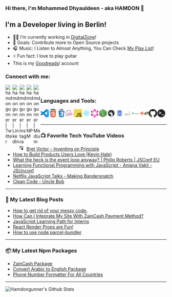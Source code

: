 ### Hi there, I'm Mohammed Dhyauldeen - aka HAMDON 👋

## I'm a Developer living in Berlin!

- 👨‍💻 I’m currently working in [DigitalZone][dz]!
- 🥅 Goals: Contribute more to Open Source projects
- 🎧 Music: I Listen to Almost Anything, You Can Check [My Play List][playlist]!
- ⚡ Fun fact: I love to play guitar
- This is my [Goodreads][gr]! account 

### Connect with me:

[<img align="left" alt="hamdongunner | Twitter" width="22px" src="https://cdn.jsdelivr.net/npm/simple-icons@v3/icons/twitter.svg" />][twitter]
[<img align="left" alt="hamdongunner | LinkedIn" width="22px" src="https://cdn.jsdelivr.net/npm/simple-icons@v3/icons/linkedin.svg" />][linkedin]
[<img align="left" alt="hamdongunner | Instagram" width="22px" src="https://cdn.jsdelivr.net/npm/simple-icons@v3/icons/instagram.svg" />][instagram]
[<img align="left" alt="hamdongunner | NPM" width="22px" src="https://cdn.jsdelivr.net/npm/simple-icons@3/icons/npm.svg" />][npm]
[<img align="left" alt="hamdongunner | Medium" width="22px" src="https://cdn.jsdelivr.net/npm/simple-icons@3/icons/medium.svg" />][medium]

<br />

### Languages and Tools:

<img align="left" alt="Visual Studio Code" width="26px" src="https://raw.githubusercontent.com/github/explore/80688e429a7d4ef2fca1e82350fe8e3517d3494d/topics/visual-studio-code/visual-studio-code.png" />
<img align="left" alt="HTML5" width="26px" src="https://raw.githubusercontent.com/github/explore/80688e429a7d4ef2fca1e82350fe8e3517d3494d/topics/html/html.png" />
<img align="left" alt="CSS3" width="26px" src="https://raw.githubusercontent.com/github/explore/80688e429a7d4ef2fca1e82350fe8e3517d3494d/topics/css/css.png" />
<img align="left" alt="Sass" width="26px" src="https://raw.githubusercontent.com/github/explore/80688e429a7d4ef2fca1e82350fe8e3517d3494d/topics/sass/sass.png" />
<img align="left" alt="JavaScript" width="26px" src="https://raw.githubusercontent.com/github/explore/80688e429a7d4ef2fca1e82350fe8e3517d3494d/topics/javascript/javascript.png" />
<img align="left" alt="React" width="26px" src="https://raw.githubusercontent.com/github/explore/80688e429a7d4ef2fca1e82350fe8e3517d3494d/topics/react/react.png" />
<img align="left" alt="GraphQL" width="26px" src="https://raw.githubusercontent.com/github/explore/80688e429a7d4ef2fca1e82350fe8e3517d3494d/topics/graphql/graphql.png" />
<img align="left" alt="Node.js" width="26px" src="https://raw.githubusercontent.com/github/explore/80688e429a7d4ef2fca1e82350fe8e3517d3494d/topics/nodejs/nodejs.png" />
<img align="left" alt="Deno" width="26px" src="https://raw.githubusercontent.com/github/explore/361e2821e2dea67711cde99c9c40ed357061cf27/topics/deno/deno.png" />
<img align="left" alt="SQL" width="26px" src="https://raw.githubusercontent.com/github/explore/80688e429a7d4ef2fca1e82350fe8e3517d3494d/topics/sql/sql.png" />
<img align="left" alt="MySQL" width="26px" src="https://raw.githubusercontent.com/github/explore/80688e429a7d4ef2fca1e82350fe8e3517d3494d/topics/mysql/mysql.png" />
<img align="left" alt="MongoDB" width="26px" src="https://raw.githubusercontent.com/github/explore/80688e429a7d4ef2fca1e82350fe8e3517d3494d/topics/mongodb/mongodb.png" />
<img align="left" alt="Git" width="26px" src="https://raw.githubusercontent.com/github/explore/80688e429a7d4ef2fca1e82350fe8e3517d3494d/topics/git/git.png" />
<img align="left" alt="GitHub" width="26px" src="https://raw.githubusercontent.com/github/explore/78df643247d429f6cc873026c0622819ad797942/topics/github/github.png" />
<img align="left" alt="HTML5" width="26px" src="https://raw.githubusercontent.com/github/explore/80688e429a7d4ef2fca1e82350fe8e3517d3494d/topics/terminal/terminal.png" />

<br />
<br />

---

### 📺 Favorite Tech YouTube Videos

<!-- YOUTUBE:START -->

- [Bret Victor - Inventing on Principle](https://youtu.be/PGDrIy1G1gU?list=LLl2NtCyzt5uxM86__Jv-bow)
- [How to Build Products Users Love (Kevin Hale)](https://youtu.be/sz_LgBAGYyo)
- [What the heck is the event loop anyway? | Philip Roberts | JSConf EU](https://youtu.be/8aGhZQkoFbQ)
- [Learning Functional Programming with JavaScript - Anjana Vakil - JSUnconf](https://youtu.be/e-5obm1G_FY)
- [Netflix JavaScript Talks - Making Bandersnatch](https://youtu.be/WLqc0EX8Bmg)
- [Clean Code - Uncle Bob](https://youtu.be/7EmboKQH8lM)
<!-- YOUTUBE:END -->

---

### 📕 My Latest Blog Posts

<!-- BLOG-POST-LIST:START -->

- [How to get rid of your messy code.](https://medium.com/javascript-in-plain-english/how-to-get-rid-of-your-messy-code-getting-rid-of-frequent-if-statements-28d1e43b5053)
- [How Can I Integrate My Site With ZainCash Payment Method?](https://medium.com/solocreativestudio/how-can-integrate-my-site-with-zaincash-payment-method-6d165749e0a3)
- [JavaScript Learning Path for Interns](https://medium.com/solocreativestudio/javascript-learning-path-for-interns-83f7bb7ede0a)
- [React Render Props are Fun!](https://medium.com/@hamdongunner/react-render-props-is-fun-bb8b8c34a390)
- [How to use node parcel-bundler](https://medium.com/@hamdongunner/how-to-use-node-parcel-bundler-d27bcc3dbd6b)
<!-- BLOG-POST-LIST:END -->

---

### 📦 My Latest Npm Packages

<!-- PACKAGES-POST-LIST:START -->

- [ZainCash Package](https://www.npmjs.com/package/zaincash)
- [Convert Arabic to English Package](https://www.npmjs.com/package/arabic-name-to-en)
- [Phone Number Formatter For All Countries](https://www.npmjs.com/package/@solocreativestudio/phoneformatter)
<!-- PACKAGES-POST-LIST:END -->

---

<img align="left" alt="Hamdongunner's Github Stats" src="https://github-readme-stats.vercel.app/api?username=hamdongunner&show_icons=true&hide_border=true" />


[dz]: https://dz.iq
[gr]: [https://dz.iq](https://www.goodreads.com/user/show/116860990?ref=nav_profile_l)
[twitter]: https://x.com/hamdongunner
[instagram]: https://instagram.com/hamdongunner
[linkedin]: https://www.linkedin.com/in/muhammed-deaa-al-deen-mahmoud-882259138
[medium]: https://medium.com/@hamdongunner
[npm]: https://www.npmjs.com/~hamdongunner
[playlist]: https://www.youtube.com/playlist?list=PLkP0xRtls7f8nBs1d322VJgLrHI65k8Po
[webdevplaylist]: https://www.youtube.com/playlist?list=PLkwxH9e_vrAJ0WbEsFA9W3I1W-g_BTsbt
[jsplaylist]: https://www.youtube.com/playlist?list=PLkwxH9e_vrALRJKu7wfXby3MKeflhTu6B
[cssplaylist]: https://www.youtube.com/playlist?list=PLkwxH9e_vrALSdvZuEh6gqQdmDoDIoqz4
[reactplaylist]: https://www.youtube.com/playlist?list=PLkwxH9e_vrAK4TdffpxKY3QGyHCpxFcQ0
